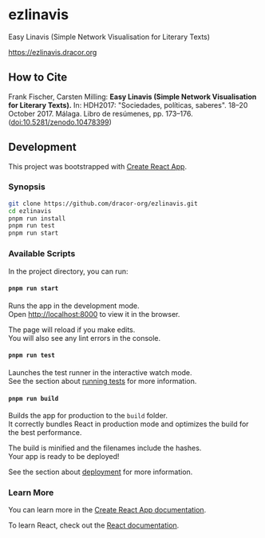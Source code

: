 # ezlinavis

Easy Linavis (Simple Network Visualisation for Literary Texts)

https://ezlinavis.dracor.org

## How to Cite

Frank Fischer, Carsten Milling: **Easy Linavis (Simple Network Visualisation for Literary Texts).** In: HDH2017: "Sociedades, políticas, saberes". 18–20 October 2017. Málaga. Libro de resúmenes, pp. 173–176. ([doi:10.5281/zenodo.10478399](https://doi.org/10.5281/zenodo.10478399))

## Development

This project was bootstrapped with [Create React App](https://github.com/facebook/create-react-app).

### Synopsis

```bash
git clone https://github.com/dracor-org/ezlinavis.git
cd ezlinavis
pnpm run install
pnpm run test
pnpm run start
```

### Available Scripts

In the project directory, you can run:

#### `pnpm run start`

Runs the app in the development mode.<br>
Open [http://localhost:8000](http://localhost:8000) to view it in the browser.

The page will reload if you make edits.<br>
You will also see any lint errors in the console.

#### `pnpm run test`

Launches the test runner in the interactive watch mode.<br>
See the section about [running tests](https://facebook.github.io/create-react-app/docs/running-tests) for more information.

#### `pnpm run build`

Builds the app for production to the `build` folder.<br>
It correctly bundles React in production mode and optimizes the build for the best performance.

The build is minified and the filenames include the hashes.<br>
Your app is ready to be deployed!

See the section about [deployment](https://facebook.github.io/create-react-app/docs/deployment) for more information.

### Learn More

You can learn more in the [Create React App documentation](https://facebook.github.io/create-react-app/docs/getting-started).

To learn React, check out the [React documentation](https://reactjs.org/).
